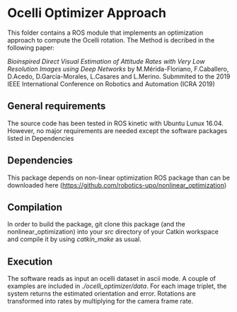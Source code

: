 # Ocelli Optimizer Approach
This folder contains a ROS module that implements an optimization approach to compute the Ocelli rotation. The Method is decribed in the following paper:

*Bioinspired Direct Visual Estimation of Attitude Rates with Very Low Resolution Images using Deep Networks* by M.Mérida-Floriano, F.Caballero, D.Acedo, D.García-Morales, L.Casares and L.Merino. Submmited to the 2019 IEEE International Conference on Robotics and Automation (ICRA 2019) 

## General requirements
The source code has been tested in ROS kinetic with Ubuntu Lunux 16.04. However, no major requirements are needed except the software packages listed in Dependencies 

## Dependencies
This package depends on non-linear optimization ROS package than can be downloaded here (https://github.com/robotics-upo/nonlinear_optimization) 

## Compilation
In order to build the package, git clone this package (and the nonlinear_optimization) into your *src* directory of your Catkin workspace and compile it by using *catkin_make* as usual.

## Execution
The software reads as input an ocelli dataset in ascii mode. A couple of examples are included in *./ocelli_optimizer/data*. For each image triplet, the system returns the estimated orientation and error. Rotations are transformed into rates by multiplying for the camera frame rate.

